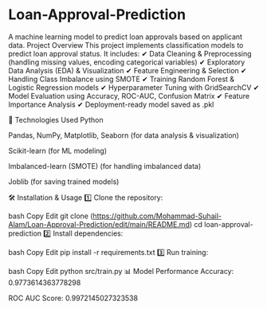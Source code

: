 # Loan-Approval-Prediction
A machine learning model to predict loan approvals based on applicant data.
Project Overview
This project implements classification models to predict loan approval status. It includes:
✔ Data Cleaning & Preprocessing (handling missing values, encoding categorical variables)
✔ Exploratory Data Analysis (EDA) & Visualization
✔ Feature Engineering & Selection
✔ Handling Class Imbalance using SMOTE
✔ Training Random Forest & Logistic Regression models
✔ Hyperparameter Tuning with GridSearchCV
✔ Model Evaluation using Accuracy, ROC-AUC, Confusion Matrix
✔ Feature Importance Analysis
✔ Deployment-ready model saved as .pkl

🚀 Technologies Used
Python

Pandas, NumPy, Matplotlib, Seaborn (for data analysis & visualization)

Scikit-learn (for ML modeling)

Imbalanced-learn (SMOTE) (for handling imbalanced data)

Joblib (for saving trained models)

🛠️ Installation & Usage
1️⃣ Clone the repository:

bash
Copy
Edit
git clone (https://github.com/Mohammad-Suhail-Alam/Loan-Approval-Prediction/edit/main/README.md)
cd loan-approval-prediction
2️⃣ Install dependencies:

bash
Copy
Edit
pip install -r requirements.txt
3️⃣ Run training:

bash
Copy
Edit
python src/train.py
📊 Model Performance
Accuracy: 0.9773614363778298

ROC AUC Score: 0.9972145027323538
